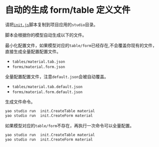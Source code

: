 # 自动的生成 form/table 定义文件

请把[`init.js`](https://github.com/wwsheng009/yao-init-0.10.3/blob/main/studio/init.js)脚本复制到项目应用的`studio`目录。

脚本会根据你的模型自动生成以下的文件。

最小化配置文件，如果模型对应的`table/form`已经存在,不会覆盖你现有的文件，直接生成全量配置配置文件。
- `tables/material.tab.json`
- `forms/material.form.json`

全量配置配置文件，注意`default.json`会被自动覆盖。
- `tables/material.tab.default.json`
- `forms/material.form.default.json`

生成文件命令。

```sh
yao studio run  init.CreateTable material
yao studio run  init.CreateForm material
```

如果模型对应的`table/form`不存在，再执行一次命令可以全量配置。

```sh
yao studio run  init.CreateTable material
yao studio run  init.CreateForm material
```

